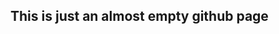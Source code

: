 ## This is just an almost empty github page
<link rel="stylesheet" href="https://whadup.github.io/static-homepage/style.css">
<script src="https://d3js.org/d3.v3.min.js"></script>
<script src="https://whadup.github.io/static-homepage/script.js"></script>
<div id='d3div'></div>
